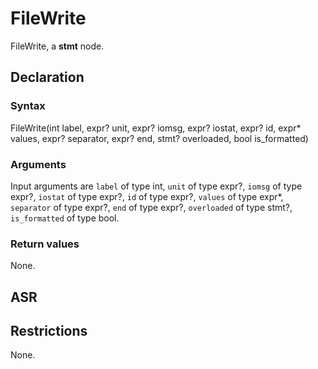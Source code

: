 <!-- This is an automatically generated file. Do not edit it manually. -->

# FileWrite

FileWrite, a **stmt** node.

## Declaration

### Syntax

FileWrite(int label, expr? unit, expr? iomsg, expr? iostat, expr? id, expr* values, expr? separator, expr? end, stmt? overloaded, bool is_formatted)

### Arguments
Input arguments are `label` of type int, `unit` of type expr?, `iomsg` of type expr?, `iostat` of type expr?, `id` of type expr?, `values` of type expr*, `separator` of type expr?, `end` of type expr?, `overloaded` of type stmt?, `is_formatted` of type bool.

### Return values

None.

## ASR

<!-- Generate ASR using pickle. -->

## Restrictions

<!-- Generated from asr_verify.cpp. -->
None.
